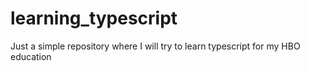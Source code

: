 # learning_typescript
Just a simple repository where I will try to learn typescript for my HBO education

